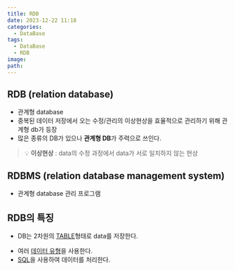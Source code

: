 ```yaml
---
title: RDB
date: 2023-12-22 11:18
categories:
  - DataBase
tags:
  - DataBase
  - RDB
image: 
path:
---
```


## RDB (relation database)
+ 관계형 database
+ 중복된 데이터 저장에서 오는 수정/관리의 이상현상을 효율적으로 관리하기 위해 관계형 db가 등장
+ 많은 종류의 DB가 있으나 **관계형 DB**가 주력으로 쓰인다.

>💡 **이상현상** : data의 수정 과정에서 data가 서로 일치하지 않는 현상

## RDBMS (relation database management system)

- 관계형 database 관리 프로그램


## RDB의 특징

- DB는 2차원의 [TABLE](https://sonjh919.github.io/posts/TABLE)형태로 data를 저장한다.
+ 여러 [데이터 유형](https://sonjh919.github.io/posts/데이터-유형)을 사용한다.
+ [SQL](https://sonjh919.github.io/posts/SQL)을 사용하여 데이터를 처리한다.
